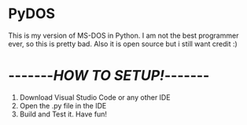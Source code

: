 # PyDOS
This is my version of MS-DOS in Python. I am not the best programmer ever, so this is pretty bad. Also it is open source but i still want credit :)


# -------*HOW TO SETUP!*-------

1. Download Visual Studio Code or any other IDE
2. Open the .py file in the IDE
3. Build and Test it. Have fun!
